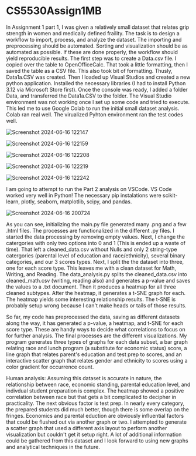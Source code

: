 # CS5530Assign1MB
In Assignment 1 part 1, I was given a relatively small dataset that relates
grip strength in women and medically defined fraility.
The task is to design a workflow to import, process, and analyze the dataset.
The importing and preprocessing should be automated. Sorting and visualization
should be as automated as possible. If these are done properly, the workflow
should yield reproducible results.
The first step was to create a Data.csv file. I copied over the table to OpenOfficeCalc.
That took a little formatting, then I saved the table as a CSV file. This also took
bit of formatting. Thusly, Data1a.CSV was created.
Then I loaded up Visual Studios and created a new python application.
Installed the necessary libraries (I had to install Python 3.12 via Microsoft Store first).
Once the console was ready, I added a folder Data, and transferred the Data1a.CSV to the folder.
The Visual Studio environment was not working once I set up some code and tried to execute.
This led me to use Google Colab to run the initial small dataset analysis.
Colab ran real well. The virualized Pyhton environment ran the test codes well.

![Screenshot 2024-06-16 122147](https://github.com/BuffaloManwich/CS5530Assign1MB/assets/145368105/a4ea9bf8-211c-48c5-abed-b3449d7b19de)

![Screenshot 2024-06-16 122159](https://github.com/BuffaloManwich/CS5530Assign1MB/assets/145368105/06b03115-8fa2-46b5-9a0c-0136eeb80251)

![Screenshot 2024-06-16 122208](https://github.com/BuffaloManwich/CS5530Assign1MB/assets/145368105/991ded48-ac07-447b-9134-05c8e4e3195b)

![Screenshot 2024-06-16 122219](https://github.com/BuffaloManwich/CS5530Assign1MB/assets/145368105/776a4e2c-05ec-4697-8354-e3ac7de5c8c8)

![Screenshot 2024-06-16 122242](https://github.com/BuffaloManwich/CS5530Assign1MB/assets/145368105/135c3943-ab68-489d-9f65-c76776e6b2d1)

I am going to attempt to run the Part 2 analysis on VSCode.
VS Code worked very well in Python! The necessary pip instalations were scikit-learn, plotly, seaborn, matplotlib, scipy, and pandas.

![Screenshot 2024-06-16 200724](https://github.com/BuffaloManwich/CS5530Assign1MB/assets/145368105/d764f867-51ba-4710-9384-201142a51b96)

As you can see, initializing the main.py file generated many .png and a few .html files.
The processes are functionalized in the different .py files. I started the data processing by removing empty values.
Next, I change the catergories with only two options into 0 and 1 (This is ended up a waste of time). That left a cleaned_data.csv
without Nulls and only 2 string-type catergories (parental level of education and race/ethnicity), several binary categories, and our 3 scores types.
Next, I split the the dataset into three, one for each score type. This leaves me with a clean dataset for Math, Writing, and Reading.
The data_analysis.py splits the cleaned_data.csv into cleaned_math.csv (writing, reading also) and generates a p-value and saves the values to a .txt document. Then it produces a heatmap for all three cleaned subtypes. After the heatmap, it generates a t-SNE graph for each.
The heatmap yields some interesting relationship results. The t-SNE is probably setup wrong because I can't make heads or tails of those results.

So far, my code has preprocessed the data, saving as different datasets along the way, it has generated a p-value, a heatmap, and t-SNE for each score type. These are handy ways to decide what correlations to focus on for further analysis.
The final processes are the different visualizations. My program generates three types of graphs for each data subset, a bar graph relating race and lunch program (a substitute for economic status) score, a line graph that relates parent's education and test prep to scores, and an interactive scatter graph that relates gender and ethnicity to scores using a color gradient for occurrence count.

Human analysis: Assuming this dataset is accurate in nature, the relationship between race, economic standing, parental education level, and indivdual student preparation is complex. The heatmap showed a positive correlation between race but that gets a bit complicated to decipher in practicality. The next obvious factor is test prep. In nearly every category, the prepared students did much better, though there is some overlap on the fringes. Economics and parental eduction are obviously influential factors that could be flushed out via another graph or two.
I attempted to generate a scatter graph that used a different axis layout to perform another visualization but couldn't get it setup right. A lot of additional information could be gathered from this dataset and I look forward to using new graphs and analytical techniques in the future. 
